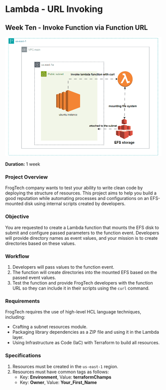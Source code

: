 # Lambda - URL Invoking

## Week Ten - Invoke Function via Function URL

![Automated Photo](Invok-automated.gif)


**Duration:** 1 week

### Project Overview

FrogTech company wants to test your ability to write clean code by deploying the structure of resources. This project aims to help you build a good reputation while automating processes and configurations on an EFS-mounted disk using internal scripts created by developers.

### Objective

You are requested to create a Lambda function that mounts the EFS disk to submit and configure passed parameters to the function event. Developers will provide directory names as event values, and your mission is to create directories based on these values.

### Workflow

1. Developers will pass values to the function event.
2. The function will create directories into the mounted EFS based on the passed event values.
3. Test the function and provide FrogTech developers with the function URL so they can include it in their scripts using the `curl` command.

### Requirements

FrogTech requires the use of high-level HCL language techniques, including:

- Crafting a subnet resources module.
- Packaging library dependencies as a ZIP file and using it in the Lambda layer.
- Using Infrastructure as Code (IaC) with Terraform to build all resources.

### Specifications

1. Resources must be created in the `us-east-1` region.
2. Resources must have common tags as follows:
   - Key: **Environment**, Value: **terraformChamps**
   - Key: **Owner**, Value: **Your_First_Name**
